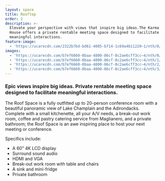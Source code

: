 ```yaml
---
layout: space
title: Rooftop
order: 2
description: >-
  Elevate your perspective with views that inspire big ideas.The Karma Bird
  House offers a private rentable meeting space designed to facilitate
  meaningful interactions. 
feature-image:
  - 'https://ucarecdn.com/2322b7bd-bd61-4085-b714-1c69a4b11220~1/nth/0/'
images:
  - 'https://ucarecdn.com/b7ef6660-0baa-4800-86cf-8c2ae6cff3cc~4/nth/0/'
  - 'https://ucarecdn.com/b7ef6660-0baa-4800-86cf-8c2ae6cff3cc~4/nth/1/'
  - 'https://ucarecdn.com/b7ef6660-0baa-4800-86cf-8c2ae6cff3cc~4/nth/2/'
  - 'https://ucarecdn.com/b7ef6660-0baa-4800-86cf-8c2ae6cff3cc~4/nth/3/'
---
```

### Epic views inspire big ideas. Private rentable meeting space designed to facilitate meaningful interactions.

The Roof Space is a fully outfitted up to 20-person conference room with a beautiful panoramic view of Lake Champlain and the Adirondacks. Complete with a small kitchenette, all your A/V needs, a break-out work room, coffee and pastry catering service from Maglianero, and a private bathroom; the Roof Space is an awe inspiring place to host your next meeting or conference. 

Specifics include:

* A 60” 4K LCD display
* Surround sound audio
* HDMI and VGA
* Break-out work room with table and chairs
* A sink and mini-fridge
* Private bathroom
